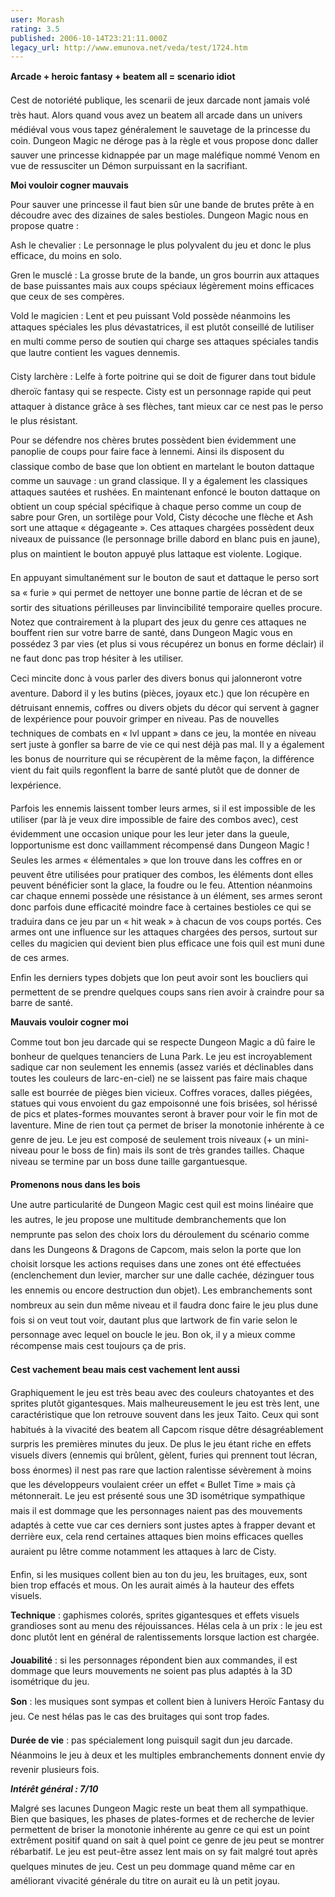 ```yaml
---
user: Morash
rating: 3.5
published: 2006-10-14T23:21:11.000Z
legacy_url: http://www.emunova.net/veda/test/1724.htm
---
```

**Arcade + heroic fantasy + beatem all = scenario idiot**  

  

Cest de notoriété publique, les scenarii de jeux darcade nont jamais volé très haut. Alors quand vous avez un beatem all arcade dans un univers médiéval vous vous tapez généralement le sauvetage de la princesse du coin. Dungeon Magic ne déroge pas à la règle et vous propose donc daller sauver une princesse kidnappée par un mage maléfique nommé Venom en vue de ressusciter un Démon surpuissant en la sacrifiant.  

  

**Moi vouloir cogner mauvais**  

  

Pour sauver une princesse il faut bien sûr une bande de brutes prête à en découdre avec des dizaines de sales bestioles. Dungeon Magic nous en propose quatre :  

  

Ash le chevalier : Le personnage le plus polyvalent du jeu et donc le plus efficace, du moins en solo.  

Gren le musclé : La grosse brute de la bande, un gros bourrin aux attaques de base puissantes mais aux coups spéciaux légèrement moins efficaces que ceux de ses compères.  

Vold le magicien : Lent et peu puissant Vold possède néanmoins les attaques spéciales les plus dévastatrices, il est plutôt conseillé de lutiliser en multi comme perso de soutien qui charge ses attaques spéciales tandis que lautre contient les vagues dennemis.  

Cisty larchère : Lelfe à forte poitrine qui se doit de figurer dans tout bidule dheroïc fantasy qui se respecte. Cisty est un personnage rapide qui peut attaquer à distance grâce à ses flèches, tant mieux car ce nest pas le perso le plus résistant.  

  

Pour se défendre nos chères brutes possèdent bien évidemment une panoplie de coups pour faire face à lennemi. Ainsi ils disposent du classique combo de base que lon obtient en martelant le bouton dattaque comme un sauvage : un grand classique. Il y a également les classiques attaques sautées et rushées. En maintenant enfoncé le bouton dattaque on obtient un coup spécial spécifique à chaque perso comme un coup de sabre pour Gren, un sortilège pour Vold, Cisty décoche une flèche et Ash sort une attaque « dégageante ». Ces attaques chargées possèdent deux niveaux de puissance (le personnage brille dabord en blanc puis en jaune), plus on maintient le bouton appuyé plus lattaque est violente. Logique.  

En appuyant simultanément sur le bouton de saut et dattaque le perso sort sa « furie » qui permet de nettoyer une bonne partie de lécran et de se sortir des situations périlleuses par linvincibilité temporaire quelles procure. Notez que contrairement à la plupart des jeux du genre ces attaques ne bouffent rien sur votre barre de santé, dans Dungeon Magic vous en possédez 3 par vies (et plus si vous récupérez un bonus en forme déclair) il ne faut donc pas trop hésiter à les utiliser.  

  

Ceci mincite donc à vous parler des divers bonus qui jalonneront votre aventure. Dabord il y les butins (pièces, joyaux etc.) que lon récupère en détruisant ennemis, coffres ou divers objets du décor qui servent à gagner de lexpérience pour pouvoir grimper en niveau. Pas de nouvelles techniques de combats en « lvl uppant » dans ce jeu, la montée en niveau sert juste à gonfler sa barre de vie ce qui nest déjà pas mal. Il y a également les bonus de nourriture qui se récupèrent de la même façon, la différence vient du fait quils regonflent la barre de santé plutôt que de donner de lexpérience.  

Parfois les ennemis laissent tomber leurs armes, si il est impossible de les utiliser (par là je veux dire impossible de faire des combos avec), cest évidemment une occasion unique pour les leur jeter dans la gueule, lopportunisme est donc vaillamment récompensé dans Dungeon Magic ! Seules les armes « élémentales » que lon trouve dans les coffres en or peuvent être utilisées pour pratiquer des combos, les éléments dont elles peuvent bénéficier sont la glace, la foudre ou le feu. Attention néanmoins car chaque ennemi possède une résistance à un élément, ses armes seront donc parfois dune efficacité moindre face à certaines bestioles ce qui se traduira dans ce jeu par un « hit weak » à chacun de vos coups portés. Ces armes ont une influence sur les attaques chargées des persos, surtout sur celles du magicien qui devient bien plus efficace une fois quil est muni dune de ces armes.  

Enfin les derniers types dobjets que lon peut avoir sont les boucliers qui permettent de se prendre quelques coups sans rien avoir à craindre pour sa barre de santé.  

  

**Mauvais vouloir cogner moi**  

  

Comme tout bon jeu darcade qui se respecte Dungeon Magic a dû faire le bonheur de quelques tenanciers de Luna Park. Le jeu est incroyablement sadique car non seulement les ennemis (assez variés et déclinables dans toutes les couleurs de larc-en-ciel) ne se laissent pas faire mais chaque salle est bourrée de pièges bien vicieux. Coffres voraces, dalles piégées, statues qui vous envoient du gaz empoisonné une fois brisées, sol hérissé de pics et plates-formes mouvantes seront à braver pour voir le fin mot de laventure. Mine de rien tout ça permet de briser la monotonie inhérente à ce genre de jeu. Le jeu est composé de seulement trois niveaux (+ un mini-niveau pour le boss de fin) mais ils sont de très grandes tailles. Chaque niveau se termine par un boss dune taille gargantuesque.  

  

**Promenons nous dans les bois**  

  

Une autre particularité de Dungeon Magic cest quil est moins linéaire que les autres, le jeu propose une multitude dembranchements que lon nemprunte pas selon des choix lors du déroulement du scénario comme dans les Dungeons & Dragons de Capcom, mais selon la porte que lon choisit lorsque les actions requises dans une zones ont été effectuées (enclenchement dun levier, marcher sur une dalle cachée, dézinguer tous les ennemis ou encore destruction dun objet). Les embranchements sont nombreux au sein dun même niveau et il faudra donc faire le jeu plus dune fois si on veut tout voir, dautant plus que lartwork de fin varie selon le personnage avec lequel on boucle le jeu. Bon ok, il y a mieux comme récompense mais cest toujours ça de pris.  

  

**Cest vachement beau mais cest vachement lent aussi**  

  

Graphiquement le jeu est très beau avec des couleurs chatoyantes et des sprites plutôt gigantesques. Mais malheureusement le jeu est très lent, une caractéristique que lon retrouve souvent dans les jeux Taito. Ceux qui sont habitués à la vivacité des beatem all Capcom risque dêtre désagréablement surpris les premières minutes du jeux. De plus le jeu étant riche en effets visuels divers (ennemis qui brûlent, gèlent, furies qui prennent tout lécran, boss énormes) il nest pas rare que laction ralentisse sévèrement à moins que les développeurs voulaient créer un effet « Bullet Time » mais çà métonnerait. Le jeu est présenté sous une 3D isométrique sympathique mais il est dommage que les personnages naient pas des mouvements adaptés à cette vue car ces derniers sont justes aptes à frapper devant et derrière eux, cela rend certaines attaques bien moins efficaces quelles auraient pu lêtre comme notamment les attaques à larc de Cisty.  

Enfin, si les musiques collent bien au ton du jeu, les bruitages, eux, sont bien trop effacés et mous. On les aurait aimés à la hauteur des effets visuels.  

  

  

**Technique** : gaphismes colorés, sprites gigantesques et effets visuels grandioses sont au menu des réjouissances. Hélas cela à un prix : le jeu est donc plutôt lent en général de ralentissements lorsque laction est chargée.  

**Jouabilité** : si les personnages répondent bien aux commandes, il est dommage que leurs mouvements ne soient pas plus adaptés à la 3D isométrique du jeu.  

**Son** : les musiques sont sympas et collent bien à lunivers Heroïc Fantasy du jeu. Ce nest hélas pas le cas des bruitages qui sont trop fades.  

**Durée de vie** : pas spécialement long puisquil sagit dun jeu darcade. Néanmoins le jeu à deux et les multiples embranchements donnent envie dy revenir plusieurs fois.  

  

**_Intérêt général : 7/10_**  

  

Malgré ses lacunes Dungeon Magic reste un beat them all sympathique. Bien que basiques, les phases de plates-formes et de recherche de levier permettent de briser la monotonie inhérente au genre ce qui est un point extrêment positif quand on sait à quel point ce genre de jeu peut se montrer rébarbatif. Le jeu est peut-être assez lent mais on sy fait malgré tout après quelques minutes de jeu. Cest un peu dommage quand même car en améliorant vivacité générale du titre on aurait eu là un petit joyau.